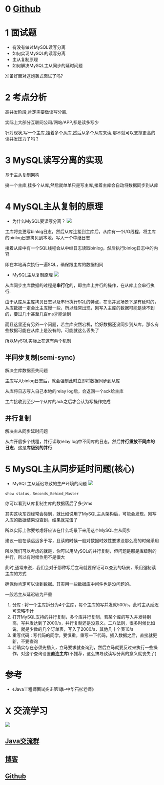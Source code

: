 # 0  [Github](https://github.com/Wasabi1234)

# 1 面试题

- 有没有做过MySQL读写分离
- 如何实现MySQL的读写分离
- 主从复制原理
- 如何解决MySQL主从同步的延时问题

准备好面对这炮轰式面试了吗?

# 2 考点分析

高并发阶段,肯定需要做读写分离.

实际上大部分互联网公司/网站/APP,都是读多写少

针对现状,写一个主库,挂着多个从库,然后从多个从库来读,那不就可以支撑更高的读并发压力了吗？

# 3 MySQL读写分离的实现

基于主从复制架构

搞一个主库,挂多个从库,然后就单单只是写主库,接着主库会自动将数据同步到从库

# 4 MySQL主从复制的原理

- 为什么MySQL要读写分离？
![](https://ask.qcloudimg.com/http-save/1752328/zwf1tjdbw9.png)

主库将变更写binlog日志，然后从库连接到主库后，从库有一个I/O线程，将主库的binlog日志拷贝到本地，写入一个中继日志

接着从库中有一个SQL线程会从中继日志读取binlog，然后执行binlog日志中的内容

即在本地再次执行一遍SQL，确保跟主库的数据相同

- MySQL主从复制原理
![](https://ask.qcloudimg.com/http-save/1752328/k4urjnspih.png)

从库同步主库数据的过程是**串行化**的，即主库上并行的操作，在从库上会串行执行.

由于从库从主库拷贝日志以及串行执行SQL的特点，在高并发场景下是有延时的，从库数据一定会比主库慢一些，所以经常出现，刚写入主库的数据可能是读不到的，要过几十甚至几百ms才能读到

而且这里还有另外一个问题，若主库突然宕机，恰好数据还没同步到从库，那么有些数据可能在从库上是没有的，可能就这么丢失了

所以MySQL实际上在这有两个机制

## 半同步复制(semi-sync)

解决主库数据丢失问题

主库写入binlog日志后，就会强制此时立即将数据同步到从库

从库将日志写入自己本地的relay log后，会返回一个ack给主库

主库接收到至少一个从库的ack之后才会认为写操作完成

## 并行复制

解决主从同步延时问题

从库开启多个线程，并行读取relay log中不同库的日志，然后**并行重放不同库的日志**，这是**库级别的并行**

# 5 MySQL主从同步延时问题(核心)

- MySQL主从延迟导致的生产环境的问题
![](https://ask.qcloudimg.com/http-save/1752328/ear6wponaq.png)

```
show status，Seconds_Behind_Master
```

你可以看到从库复制主库的数据落后了多少ms

其实这块东西经常会碰到，就比如说用了MySQL主从架构后，可能会发现，刚写入库的数据结果没查到，结果就完蛋了

所以实际上你要考虑好应该在什么场景下来用这个MySQL主从同步

建议一般在读远远多于写，且读的时候一般对数据时效性要求没那么高的时候采用

所以我们可以考虑的就是，你可以用MySQL的并行复制，但问题是那是库级别的并行，所以有时候作用不是很大

此时,通常来说，我们会对于那种写后立马就要保证可以查到的场景，采用强制读主库的方式

确保你肯定可以读到数据。其实用一些数据库中间件也是没问题的。

一般若主从延迟较为严重

1. 分库 : 将一个主库拆分为4个主库，每个主库的写并发就500/s，此时主从延迟可忽略不计
2. 打开MySQL支持的并行复制，多个库并行复制，若某个库的写入并发特别高，写并发达到了2000/s，并行复制还是没意义。二八法则，很多时候比如说，就是少数的几个订单表，写入了2000/s，其他几十个表10/s
3. 重写代码 : 写代码的同学，要慎重，重写一下代码，插入数据之后，直接就更新，不要查询
4. 若确实存在必须先插入，立马要求就查询到，然后立马就要反过来执行一些操作，对这个查询设置**直连主库**(不推荐，这么搞导致读写分离的意义就丧失了)

# 参考

- 《Java工程师面试突击第1季-中华石杉老师》

# X 交流学习
![](https://img-blog.csdnimg.cn/20190504005601174.jpg)

## [Java交流群](https://jq.qq.com/?_wv=1027&k=5UB4P1T)
## [博客](https://blog.csdn.net/qq_33589510)

## [Github](https://github.com/Wasabi1234)
